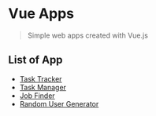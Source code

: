 # Vue Apps
> Simple web apps created with Vue.js

## List of App
- [Task Tracker](https://github.com/dionisiusdh/learn-vue/tree/main/vue-task-tracker)
- [Task Manager](https://github.com/dionisiusdh/learn-vue/tree/main/vue-task-manager)
- [Job Finder](https://github.com/dionisiusdh/learn-vue/tree/main/vue-job-finder)
- [Random User Generator](https://github.com/dionisiusdh/learn-vue/tree/main/vue-random-user-gen)
